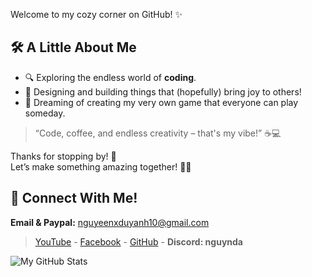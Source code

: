 Welcome to my cozy corner on GitHub! ✨  

## 🛠️ A Little About Me  
- 🔍 Exploring the endless world of **coding**.  
- 🎨 Designing and building things that (hopefully) bring joy to others!  
- 🌈 Dreaming of creating my very own game that everyone can play someday. 

> “Code, coffee, and endless creativity – that's my vibe!” ☕💻  

Thanks for stopping by! 🌟  
Let’s make something amazing together! 🐾✨

## 💬 Connect With Me!
**Email & Paypal:** [nguyeenxduyanh10@gmail.com](mailto:nguyeenxduyanh10@gmail.com)
> [YouTube](https://www.youtube.com/@nguynda10) - [Facebook](https://www.facebook.com/nguynda32) - [GitHub](https://github.com/nguynda) - **Discord: nguynda**

![My GitHub Stats](https://github-readme-stats-git-masterrstaa-rickstaa.vercel.app/api?username=nguynda&show_icons=true&theme=tokyonight&hide=contribs,prs,issues)
